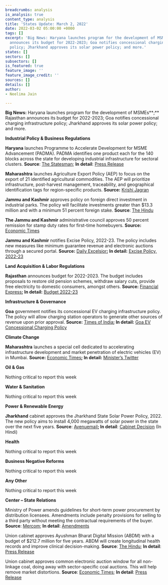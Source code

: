 ```yaml
---
breadcrumbs: analysis
is_analysis: true
content_type: analysis
title: 'States Update: March 2, 2022'
date: 2022-03-02 05:00:00 +0000
tags: []
excerpt: 'Big News: Haryana launches program for the development of MSMEs; Rajasthan
  announces its budget for 2022-2023; Goa notifies concessional charging infrastructure
  policy; Jharkhand approves its solar power policy; and more.'
states: []
sectors: []
subsectors: []
is_featured: true
feature_image: ''
feature_image_credit: ''
sources: []
details: []
author:
- Neelima Jain

---
```

**Big News:** Haryana launches program for the development of MSMEs**;** Rajasthan announces its budget for 2022-2023; Goa notifies concessional charging infrastructure policy; Jharkhand approves its solar power policy; and more.

**Industrial Policy & Business Regulations**

**Haryana** launches Programme to Accelerate Development for MSME Advancement (PADMA). PADMA identifies one product each for the 140 blocks across the state for developing industrial infrastructure for sectoral clusters. **Source**: [The Statesman](https://www.thestatesman.com/cities/chandigarh/haryana-cm-launches-one-kind-padma-programme-1503047960.html); **In detail**: [Press Release](https://haryanacmoffice.gov.in/23-february-2022-0)

**Maharashtra** launches Agriculture Export Policy (AEP) to focus on the export of 21 identified agricultural commodities. The AEP will prioritize infrastructure, post-harvest management, traceability, and geographical identification tags for region-specific products. **Source:** [Krishi Jagran](https://krishijagran.com/agriculture-world/government-of-maharashtra-launches-its-own-agriculture-export-policy/)

**Jammu and Kashmir** approves policy on foreign direct investment in industrial parks. The policy will facilitate investments greater than $13.3 million and with a minimum 51 percent foreign stake. **Source**: [The Hindu](https://www.thehindu.com/incoming/jk-govt-approves-first-ever-fdi-policy-for-ut/article65077990.ece)

**The Jammu and Kashmir** administrative council approves 50 percent remission for stamp duty rates for first-time homebuyers. **Source:** [Economic Times](https://realty.economictimes.indiatimes.com/news/residential/first-time-home-buyers-in-jammu-kashmir-to-get-50-stamp-duty-remission/89847883)

**Jammu and Kashmir** notifies Excise Policy, 2022-23. The policy includes new measures like minimum guarantee revenue and electronic auctions through a secured portal. **Source:** [Daily Excelsior](https://www.dailyexcelsior.com/govt-incorporates-several-new-conditions-in-new-excise-policy/)**; In detail:** [Excise Policy, 2022-23](https://www.dailyexcelsior.com/wp-content/uploads/2022/02/SO-71-Excise-Policy-2022-23-dated-22.02.2022.pdf)

**Land Acquisition & Labor Regulations**

**Rajasthan** announces budget for 2022-2023. The budget includes proposals to restore old pension schemes, withdraw salary cuts, provide free electricity to domestic consumers, amongst others. **Source:** [Financial Express](https://www.financialexpress.com/india-news/rajasthan-budget-2022-cm-ashok-gehlot-announces-return-of-old-pension-scheme-for-government-employees/2442559/)**; In detail:** [Budget 2022-23](https://finance.rajasthan.gov.in/docs/budget/statebudget/2022-2023/BudgetAtaGlance.pdf)

**Infrastructure & Governance**

**Goa** government notifies its concessional EV charging infrastructure policy. The policy will allow charging station operators to generate other sources of revenue upon prior approval. **Source:** [Times of India](https://timesofindia.indiatimes.com/city/goa/govt-notifies-charging-infra-policy-for-electric-vehicles/articleshow/89858617.cms)**; In detail:** [Goa EV Concessional Charging Policy](https://www.goa.gov.in/wp-content/uploads/2021/12/Goa-EV-Charging-Infrastructure-Policy.pdf)

**Climate Change**

**Maharashtra** launches a special cell dedicated to accelerating infrastructure development and market penetration of electric vehicles (EV) in Mumbai. **Source:** [Economic Times](https://energy.economictimes.indiatimes.com/news/power/aditya-thackeray-launches-special-cell-dedicated-to-electrical-vehicles-in-mumbai/89799123)**; In detail:** [Minister’s Twitter](https://twitter.com/AUThackeray/status/1496419272603881472)

**Oil & Gas**

Nothing critical to report this week

**Water & Sanitation**

Nothing critical to report this week

**Power & Renewable Energy**

**Jharkhand** cabinet approves the Jharkhand State Solar Power Policy, 2022. The new policy aims to install 4,000 megawatts of solar power in the state over the next five years. **Source**: [Avenuemail](https://avenuemail.in/jharkhand-cabinet-nod-for-panchayat-polls-new-solar-energy-policy-no-subsidy-for-consumers-using-over-400-power-units/)**; In detail**: [Cabinet Decision](https://cm.jharkhand.gov.in/sites/default/files/cabinet_decision_24_02_2022.pdf) (In Hindi)

**Health**

Nothing critical to report this week

**Business Negative Reforms**

Nothing critical to report this week

**Any Other**

Nothing critical to report this week

**Center – State Relations**

Ministry of Power amends guidelines for short-term power procurement by distribution licensees. Amendments include penalty provisions for selling to a third party without meeting the contractual requirements of the buyer. **Source**: [Mercom](https://powermin.gov.in/sites/default/files/webform/notices/Amendments%20to%20the%20Guidelines.pdf); **In detail**: [Amendments](https://powermin.gov.in/sites/default/files/webform/notices/Amendments%20to%20the%20Guidelines.pdf)

Union cabinet approves Ayushman Bharat Digital Mission (ABDM) with a budget of $212.7 million for five years. ABDM will create longitudinal health records and improve clinical decision-making. **Source**: [The Hindu](https://www.thehindu.com/news/national/cabinet-approves-implementation-of-ayushman-bharat-digital-mission-with-a-budget-of-rs1600-crore-for-five-years/article65086937.ece); **In detail**: [Press Release](https://www.pib.gov.in/PressReleseDetailm.aspx?PRID=1801322)

Union cabinet approves common electronic auction window for all non-linkage coal, doing away with sector-specific coal auctions. This will help remove market distortions. **Source**: [Economic Times](https://energy.economictimes.indiatimes.com/news/coal/cabinet-approves-offering-of-coal-via-common-e-auction-window/89861952); **In detail**: [Press Release](https://pib.gov.in/PressReleseDetail.aspx?PRID=1801324)